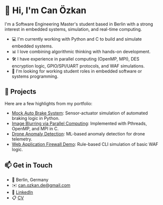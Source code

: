# 👋 Hi, I'm Can Özkan

I'm a Software Engineering Master's student based in Berlin with a strong interest in embedded systems, simulation, and real-time computing.

- 💻 I'm currently working with Python and C to build and simulate embedded systems.
- 📊 I love combining algorithmic thinking with hands-on development.
- 🛠️ I have experience in parallel computing (OpenMP, MPI), DES encryption logic, GPIO/SPI/UART protocols, and WAF simulations.
- 🎯 I'm looking for working student roles in embedded software or systems programming.

## 🔧 Projects

Here are a few highlights from my portfolio:

- [Mock Auto Brake System](https://github.com/canozkan17/Mock-Auto-Break-System): Sensor-actuator simulation of automated braking logic in Python.
- [Image Blurring via Parallel Computing](https://github.com/canozkan17/image_blurring): Implemented with Pthreads, OpenMP, and MPI in C.
- [Drone Anomaly Detection](https://github.com/canozkan17/Drone_Anomaly_Detection_via_ML): ML-based anomaly detection for drone telemetry.
- [Web Application Firewall Demo](https://github.com/canozkan17/web_application_firewall_demo_canedit): Rule-based CLI simulation of basic WAF logic.

## 📫 Get in Touch

- 📍 Berlin, Germany
- ✉️ [can.ozkan.de@gmail.com](mailto:can.ozkan.de@gmail.com)
- 🔗 [LinkedIn](https://linkedin.com/in/can-ozkan-82527338)
- 📋 [CV](https://drive.google.com/file/d/1g12miR1Ik-wmB3epw64UAazoQvv4jSKT/view?usp=sharing)
